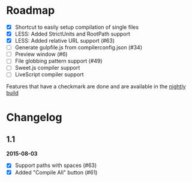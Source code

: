 # Roadmap

- [x] Shortcut to easily setup compilation of single files
- [x] LESS: Added StrictUnits and RootPath support
- [x] LESS: Added relative URL support (#63)
- [ ] Generate gulpfile.js from compilerconfig.json (#34)
- [ ] Preview window (#6)
- [ ] File globbing pattern support (#49)
- [ ] Sweet.js compiler support
- [ ] LiveScript compiler support

Features that have a checkmark are done and are available in the
[nightly build](http://vsixgallery.com/extension/148ffa77-d70a-407f-892b-9ee542346862/)

# Changelog

## 1.1

**2015-08-03**

- [x] Support paths with spaces (#63)
- [x] Added "Compile All" button (#61)